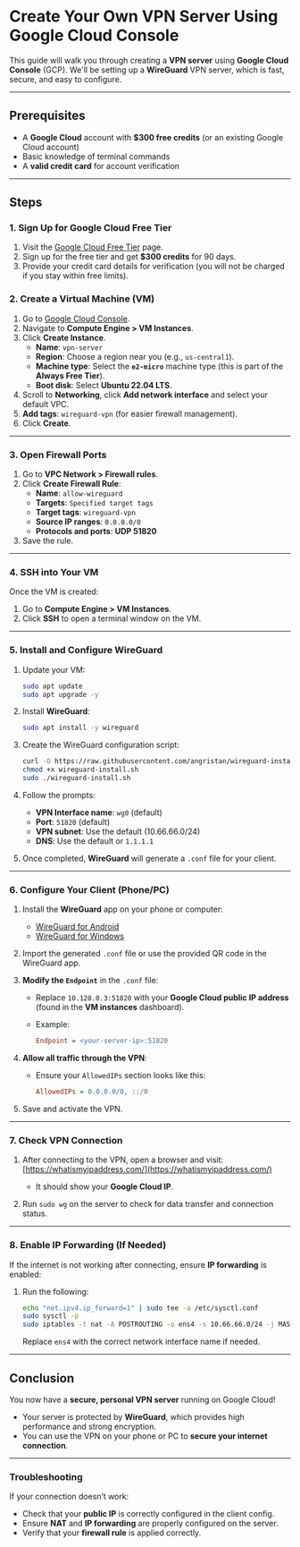 # Create Your Own VPN Server Using Google Cloud Console

This guide will walk you through creating a **VPN server** using **Google Cloud Console** (GCP). We'll be setting up a **WireGuard** VPN server, which is fast, secure, and easy to configure.

---

## Prerequisites

- A **Google Cloud** account with **$300 free credits** (or an existing Google Cloud account)
- Basic knowledge of terminal commands
- A **valid credit card** for account verification

---

## Steps

### 1. Sign Up for Google Cloud Free Tier

1. Visit the [Google Cloud Free Tier](https://cloud.google.com/free) page.
2. Sign up for the free tier and get **$300 credits** for 90 days.
3. Provide your credit card details for verification (you will not be charged if you stay within free limits).

### 2. Create a Virtual Machine (VM)

1. Go to [Google Cloud Console](https://console.cloud.google.com/).
2. Navigate to **Compute Engine > VM Instances**.
3. Click **Create Instance**.
   - **Name**: `vpn-server`
   - **Region**: Choose a region near you (e.g., `us-central1`).
   - **Machine type**: Select the **`e2-micro`** machine type (this is part of the **Always Free Tier**).
   - **Boot disk**: Select **Ubuntu 22.04 LTS**.
4. Scroll to **Networking**, click **Add network interface** and select your default VPC.
5. **Add tags**: `wireguard-vpn` (for easier firewall management).
6. Click **Create**.

---

### 3. Open Firewall Ports

1. Go to **VPC Network > Firewall rules**.
2. Click **Create Firewall Rule**:
   - **Name**: `allow-wireguard`
   - **Targets**: `Specified target tags`
   - **Target tags**: `wireguard-vpn`
   - **Source IP ranges**: `0.0.0.0/0`
   - **Protocols and ports**: **UDP 51820**
3. Save the rule.

---

### 4. SSH into Your VM

Once the VM is created:

1. Go to **Compute Engine > VM Instances**.
2. Click **SSH** to open a terminal window on the VM.

---

### 5. Install and Configure WireGuard

1. Update your VM:
   ```bash
   sudo apt update
   sudo apt upgrade -y
    ````

2. Install **WireGuard**:

   ```bash
   sudo apt install -y wireguard
   ```
3. Create the WireGuard configuration script:

   ```bash
   curl -O https://raw.githubusercontent.com/angristan/wireguard-install/master/wireguard-install.sh
   chmod +x wireguard-install.sh
   sudo ./wireguard-install.sh
   ```
4. Follow the prompts:

   * **VPN Interface name**: `wg0` (default)
   * **Port**: `51820` (default)
   * **VPN subnet**: Use the default (10.66.66.0/24)
   * **DNS**: Use the default or `1.1.1.1`
5. Once completed, **WireGuard** will generate a `.conf` file for your client.

---

### 6. Configure Your Client (Phone/PC)

1. Install the **WireGuard** app on your phone or computer:

   * [WireGuard for Android](https://play.google.com/store/apps/details?id=com.wireguard.android)
   * [WireGuard for Windows](https://www.wireguard.com/install/)
2. Import the generated `.conf` file or use the provided QR code in the WireGuard app.
3. **Modify the `Endpoint`** in the `.conf` file:

   * Replace `10.128.0.3:51820` with your **Google Cloud public IP address** (found in the **VM instances** dashboard).
   * Example:

     ```ini
     Endpoint = <your-server-ip>:51820
     ```
4. **Allow all traffic through the VPN**:

   * Ensure your `AllowedIPs` section looks like this:

     ```ini
     AllowedIPs = 0.0.0.0/0, ::/0
     ```
5. Save and activate the VPN.

---

### 7. Check VPN Connection

1. After connecting to the VPN, open a browser and visit: [https://whatismyipaddress.com/](https://whatismyipaddress.com/)

   * It should show your **Google Cloud IP**.
2. Run `sudo wg` on the server to check for data transfer and connection status.

---

### 8. Enable IP Forwarding (If Needed)

If the internet is not working after connecting, ensure **IP forwarding** is enabled:

1. Run the following:

   ```bash
   echo "net.ipv4.ip_forward=1" | sudo tee -a /etc/sysctl.conf
   sudo sysctl -p
   sudo iptables -t nat -A POSTROUTING -o ens4 -s 10.66.66.0/24 -j MASQUERADE
   ```

   Replace `ens4` with the correct network interface name if needed.

---

## Conclusion

You now have a **secure, personal VPN server** running on Google Cloud!

* Your server is protected by **WireGuard**, which provides high performance and strong encryption.
* You can use the VPN on your phone or PC to **secure your internet connection**.

---

### Troubleshooting

If your connection doesn’t work:

* Check that your **public IP** is correctly configured in the client config.
* Ensure **NAT** and **IP forwarding** are properly configured on the server.
* Verify that your **firewall rule** is applied correctly.

